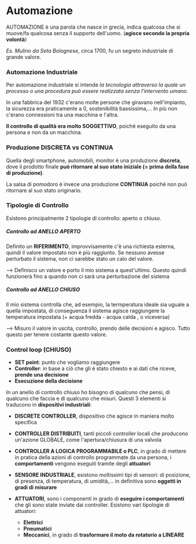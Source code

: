 # Automazione
AUTOMAZIONE è una parola che nasce in grecia, indica qualcosa che si muove/fa qualcosa senza il supporto dell'uomo. (**agisce secondo la propria volontà**)

*Es. Mulino da Seta Bolognese*, circa 1700, fu un segreto industriale di grande valore.

### Automazione Industriale
Per automazione industriale si intende *la tecnologia attraverso la quale un processo o una procedura può essere realizzata senza l'intervento umano.*

In una fabbrica del 1932 c'erano molte persone che giravano nell'impianto, la sicurezza era praticamente a 0, sostenibilità bassissima,...
In più non c'erano connessioni tra una macchina e l'altra.

**Il controllo di qualità era molto SOGGETTIVO**, poichè eseguito da una persona e non da un macchina.

### Produzione DISCRETA vs CONTINUA
Quella degli smartphone, automobili, monitor è una produzione **discreta**, dove il prodotto finale **può ritornare al suo stato iniziale (= prima della fase di produzione)**.

La salsa di pomodoro è invece una produzione **CONTINUA** poichè non può ritornare al suo stato originario.

### Tipologie di Controllo
Esistono principalmente 2 tipologie di controllo: aperto o chiuso.

##### Controllo ad ANELLO APERTO
Definito un **RIFERIMENTO**, improvvisamente c'è una richiesta esterna, quindi il valore impostato non è più raggiunto. Se nessuno avesse perturbato il sistema, non ci sarebbe stato un calo del valore.

--> Definisco un valore e porto il mio sistema a quest'ultimo. Questo quindi funzionerà fino a quando non ci sarà una perturbazione del sistema

##### Controllo ad ANELLO CHIUSO
Il mio sistema controlla che, ad esempio, la termperatura ideale sia uguale a quella impostata, di conseguenza il sistema agisce raggiungere la temperatura impostata (+ acqua fredda - acqua calda , o viceversa)

--> Misuro il valore in uscita, controllo, prendo delle decisioni e agisco. Tutto questo per tenere costante questo valore.

### Control loop (CHIUSO)
- **SET point**: punto che vogliamo raggiungere
- **Controller**: in base a ciò che gli è stato chiesto e ai dati che riceve, **prende una decisione**
- **Esecuzione della decisione**

In un anello di controllo chiuso ho bisogno di qualcuno che pensi, di qualcuno che faccia e di qualcuno che misuri. Questi 3 elementi si traducono in **dispositivi industriali**:
- **DISCRETE CONTROLLER**, dispositivo che agisce in maniera molto specifica
- **CONTROLLER DISTRIBUITI**, tanti piccoli controller locali che producono un'azione GLOBALE, come l'apertura/chiusura di una valvola
- **CONTROLLER A LOGICA PROGRAMMABILE o PLC**, in grado di mettere in pratica della azioni di controllo programmate da una persona, i **comportamenti** vengono eseguiti tramite degli **attuatori**

- **SENSORE INDUSTRIALE**, esistono moltissimi tipi di sensori: di posizione, di presenza, di temperatura, di umidità,... in definitiva sono **oggetti in gradi di misurare**
- **ATTUATORI**, sono i componenti in grado di **eseguire i comportamenti** che gli sono state inviate dai controller. Esistono vari tipologie di attuatori:
	- **Elettrici**
	- **Pneumatici**
	- **Meccanici**, in grado di **trasformare il moto da rotatorio a LINEARE**

